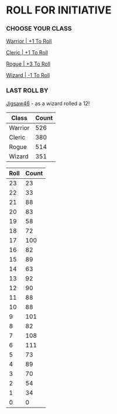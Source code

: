 # ROLL FOR INITIATIVE
### CHOOSE YOUR CLASS

[Warrior | +1 To Roll](https://github.com/benjaminsampica/benjaminsampica/issues/new?title=roll%7Cwarrior&body=Just+click+%27Submit+new+issue%27.)

[Cleric | +1 To Roll](https://github.com/benjaminsampica/benjaminsampica/issues/new?title=roll%7Ccleric&body=Just+click+%27Submit+new+issue%27.)

[Rogue | +3 To Roll](https://github.com/benjaminsampica/benjaminsampica/issues/new?title=roll%7Crogue&body=Just+click+%27Submit+new+issue%27.)

[Wizard | -1 To Roll](https://github.com/benjaminsampica/benjaminsampica/issues/new?title=roll%7Cwizard&body=Just+click+%27Submit+new+issue%27.)
### LAST ROLL BY
[Jigsaw46](https://www.github.com/Jigsaw46) - as a wizard rolled a 12!

|Class|Count|
|-|-|
|Warrior|526|
|Cleric|380|
|Rogue|514|
|Wizard|351|

|Roll|Count|
|-|-|
|23|23
|22|33
|21|88
|20|83
|19|58
|18|72
|17|100
|16|82
|15|89
|14|63
|13|92
|12|90
|11|88
|10|88
|9|101
|8|82
|7|108
|6|111
|5|73
|4|89
|3|70
|2|54
|1|34
|0|0
